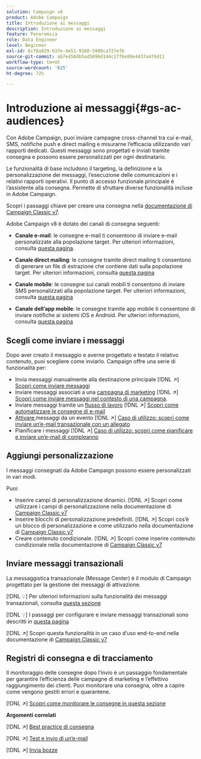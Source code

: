 ```yaml
---
solution: Campaign v8
product: Adobe Campaign
title: Introduzione ai messaggi
description: Introduzione ai messaggi
feature: Panoramica
role: Data Engineer
level: Beginner
exl-id: 6cf8a929-637e-4e51-9160-5980ca727efb
source-git-commit: ab7e458db5ad5696d144c17f6e89e4437a476d11
workflow-type: tm+mt
source-wordcount: '625'
ht-degree: 72%

---
```


# Introduzione ai messaggi{#gs-ac-audiences}

Con Adobe Campaign, puoi inviare campagne cross-channel tra cui e-mail, SMS, notifiche push e direct mailing e misurarne l’efficacia utilizzando vari rapporti dedicati. Questi messaggi sono progettati e inviati tramite consegna e possono essere personalizzati per ogni destinatario.

Le funzionalità di base includono il targeting, la definizione e la personalizzazione dei messaggi, l’esecuzione delle comunicazioni e i relativi rapporti operativi. Il punto di accesso funzionale principale è l’assistente alla consegna. Permette di sfruttare diverse funzionalità incluse in Adobe Campaign.

Scopri i passaggi chiave per creare una consegna nella [documentazione di Campaign Classic v7](https://experienceleague.adobe.com/docs/campaign-classic/using/sending-messages/key-steps-when-creating-a-delivery/steps-about-delivery-creation-steps.html?lang=it).

Adobe Campaign v8 è dotato dei canali di consegna seguenti:

* **Canale e-mail**: le consegne e-mail ti consentono di inviare e-mail personalizzate alla popolazione target. Per ulteriori informazioni, consulta [questa pagina](../send/email.md).

* **Canale direct mailing**: le consegne tramite direct mailing ti consentono di generare un file di estrazione che contiene dati sulla popolazione target.  Per ulteriori informazioni, consulta [questa pagina](../send/direct-mail.md)

* **Canale mobile**: le consegne sui canali mobili ti consentono di inviare SMS personalizzati alla popolazione target.  Per ulteriori informazioni, consulta [questa pagina](../send/sms.md)

* **Canale dell’app mobile**: le consegne tramite app mobile ti consentono di inviare notifiche ai sistemi iOS e Android.  Per ulteriori informazioni, consulta [questa pagina](../send/push.md)

<!--
* **LINE channel**: LINE deliveries let you send messages on LINE, an instant messaging application available on all smartphones. Learn more in [this page](../send/line.md)
-->

## Scegli come inviare i messaggi

Dopo aver creato il messaggio e averne progettato e testato il relativo contenuto, puoi scegliere come inviarlo. Campaign offre una serie di funzionalità per:

* Invia messaggi manualmente alla destinazione principale
   [!DNL :arrow_upper_right:] [Scopri come inviare messaggi](https://experienceleague.adobe.com/docs/campaign-classic/using/sending-messages/sending-emails/sending-an-email/sending-messages.html?lang=it)
* Inviare messaggi associati a una [campagna di marketing](https://experienceleague.adobe.com/docs/campaign-classic/using/orchestrating-campaigns/orchestrate-campaigns/setting-up-marketing-campaigns.html?lang=it)
   [!DNL :arrow_upper_right:] [Scopri come inviare messaggi nel contesto di una campagna](https://experienceleague.adobe.com/docs/campaign-classic/using/orchestrating-campaigns/orchestrate-campaigns/marketing-campaign-deliveries.html?lang=it).
* Inviare messaggi tramite un [flusso di lavoro](https://experienceleague.adobe.com/docs/campaign-classic/using/automating-with-workflows/introduction/about-workflows.html?lang=it)
   [!DNL :arrow_upper_right:] [Scopri come automatizzare le consegne di e-mail](https://experienceleague.adobe.com/docs/campaign-classic/using/automating-with-workflows/action-activities/delivery.html?lang=it)
* [Attivare ](https://experienceleague.adobe.com/docs/campaign-classic/using/transactional-messaging/introduction/about-transactional-messaging.html?lang=it) messaggi da un evento
   [!DNL :arrow_upper_right:] [Caso di utilizzo: scopri come inviare un’e-mail transazionale con un allegato](https://experienceleague.adobe.com/docs/campaign-classic/using/transactional-messaging/use-case/transactional-email-with-attachments.html?lang=it)
* Pianificare i messaggi
   [!DNL :arrow_upper_right:] [Caso di utilizzo: scopri come pianificare e inviare un’e-mail di compleanno](https://experienceleague.adobe.com/docs/campaign-classic/using/automating-with-workflows/use-cases/deliveries/sending-a-birthday-email.html?lang=it)


## Aggiungi personalizzazione

I messaggi consegnati da Adobe Campaign possono essere personalizzati in vari modi.

Puoi:

* Inserire campi di personalizzazione dinamici.
   [!DNL :arrow_upper_right:] Scopri come utilizzare i campi di personalizzazione nella documentazione di  [Campaign Classic v7](https://experienceleague.adobe.com/docs/campaign-classic/using/sending-messages/personalizing-deliveries/personalization-fields.html?lang=it)
* Inserire blocchi di personalizzazione predefiniti.
   [!DNL :arrow_upper_right:] Scopri cos’è un blocco di personalizzazione e come utilizzarlo nella documentazione di  [Campaign Classic v7](https://experienceleague.adobe.com/docs/campaign-classic/using/sending-messages/personalizing-deliveries/personalization-blocks.html?lang=it)
* Creare contenuto condizionale.
   [!DNL :arrow_upper_right:] Scopri come inserire contenuto condizionale nella documentazione di  [Campaign Classic v7](https://experienceleague.adobe.com/docs/campaign-classic/using/sending-messages/personalizing-deliveries/conditional-content.html?lang=it)

## Inviare messaggi transazionali

La messaggistica transazionale (Message Center) è il modulo di Campaign progettato per la gestione dei messaggi di attivazione.

[!DNL :bulb:] Per ulteriori informazioni sulla funzionalità dei messaggi transazionali, consulta [questa sezione](../dev/architecture.md#transac-msg-archi)

[!DNL :bulb:] I passaggi per configurare e inviare messaggi transazionali sono descritti in [questa pagina](../send/transactional.md)

[!DNL :arrow_upper_right:] Scopri questa funzionalità in un caso d’uso end-to-end nella documentazione di  [Campaign Classic v7](https://experienceleague.adobe.com/docs/campaign-classic/using/transactional-messaging/use-case/transactional-email-with-attachments.html?lang=it#transactional-messaging)

## Registri di consegna e di tracciamento

Il monitoraggio delle consegne dopo l’invio è un passaggio fondamentale per garantire l’efficienza delle campagne di marketing e l’effettivo raggiungimento dei clienti. Puoi monitorare una consegna, oltre a capire come vengono gestiti errori e quarantene.

[!DNL :arrow_upper_right:] [Scopri come monitorare le consegne in questa sezione](https://experienceleague.adobe.com/docs/campaign-classic/using/sending-messages/monitoring-deliveries/about-delivery-monitoring.html?lang=it#sending-messages)


**Argomenti correlati**

[!DNL :arrow_upper_right:]  [Best practice di consegna](https://experienceleague.adobe.com/docs/campaign-classic/using/sending-messages/key-steps-when-creating-a-delivery/delivery-bestpractices/delivery-best-practices.html?lang=it)

[!DNL :arrow_upper_right:]  [Test e invio di un’e-mail](https://experienceleague.adobe.com/docs/campaign-classic/using/sending-messages/sending-emails/sending-an-email/sending-messages.html)

[!DNL :arrow_upper_right:]  [Invia bozze](https://experienceleague.adobe.com/docs/campaign-classic/using/sending-messages/key-steps-when-creating-a-delivery/steps-validating-the-delivery.html?lang=it)
